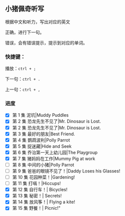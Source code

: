 ## 小猪佩奇听写

根据中文和听力，写出对应的英文

正确，进行下一句。

错误，会有错误提示，提示到对应的单词。

### 快捷键：

播放：`ctrl + ;`

下一句：`ctrl + .`

上一句：`ctrl + ,`

### 进度

- [x] 第 1 集 泥坑|Muddy Puddles
- [x] 第 2 集 恐龙先生不见了|Mr. Dinosaur is Lost.
- [x] 第 2 集 恐龙先生不见了|Mr. Dinosaur is Lost.
- [x] 第 3 集 最好的朋友|Best Friend.
- [x] 第 4 集 鹦鹉波利|Polly Parrot
- [x] 第 5 集 捉迷藏|Hide and Seek
- [x] 第 6 集 乔治第一天上幼儿园|The Playgroup
- [x] 第 7 集 猪妈妈在工作|Mummy Pig at work
- [ ] 第 8 集 中间的小猪|Polly Parrot
- [ ] 第 9 集 爸爸的眼镜不见了！|Daddy Loses his Glasses!
- [ ] 第 10 集 花园种菜！|Gardening!
- [ ] 第 11 集 打嗝！|Hiccups!
- [x] 第 12 集 自行车！| Bicycles!
- [x] 第 13 集 秘密！| Secrets!
- [x] 第 14 集 放风筝！| Flying a kite!
- [x] 第 15 集 野餐！| Picnic!"
